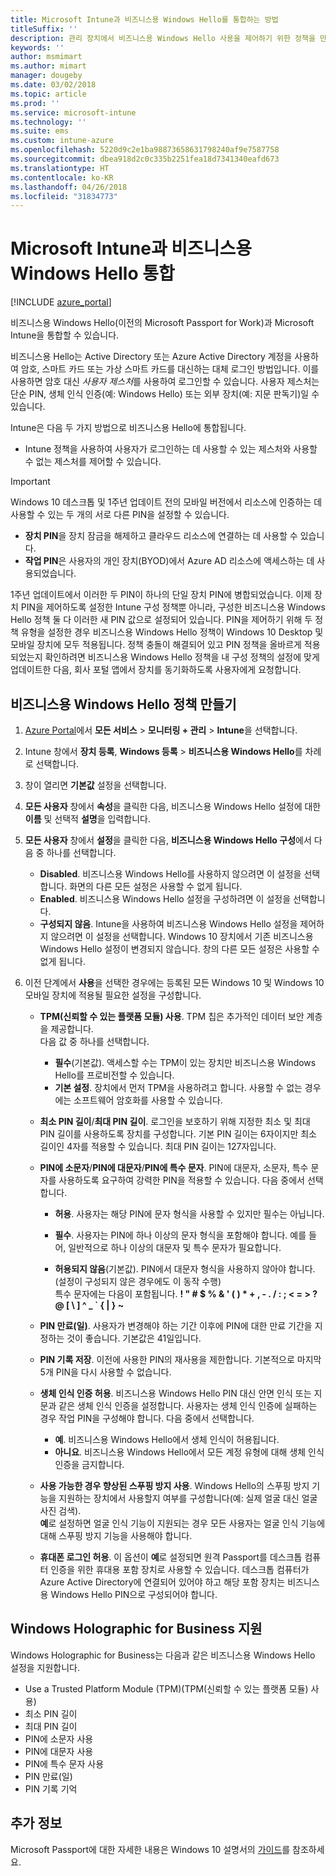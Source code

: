 ```yaml
---
title: Microsoft Intune과 비즈니스용 Windows Hello를 통합하는 방법
titleSuffix: ''
description: 관리 장치에서 비즈니스용 Windows Hello 사용을 제어하기 위한 정책을 만드는 방법을 알아봅니다."
keywords: ''
author: msmimart
ms.author: mimart
manager: dougeby
ms.date: 03/02/2018
ms.topic: article
ms.prod: ''
ms.service: microsoft-intune
ms.technology: ''
ms.suite: ems
ms.custom: intune-azure
ms.openlocfilehash: 5220d9c2e1ba98873658631798240af9e7587758
ms.sourcegitcommit: dbea918d2c0c335b2251fea18d7341340eafd673
ms.translationtype: HT
ms.contentlocale: ko-KR
ms.lasthandoff: 04/26/2018
ms.locfileid: "31834773"
---
```

# <a name="integrate-windows-hello-for-business-with-microsoft-intune"></a>Microsoft Intune과 비즈니스용 Windows Hello 통합


[!INCLUDE [azure_portal](./includes/azure_portal.md)]

비즈니스용 Windows Hello(이전의 Microsoft Passport for Work)과 Microsoft Intune을 통합할 수 있습니다.

 비즈니스용 Hello는 Active Directory 또는 Azure Active Directory 계정을 사용하여 암호, 스마트 카드 또는 가상 스마트 카드를 대신하는 대체 로그인 방법입니다. 이를 사용하면 암호 대신 *사용자 제스처*를 사용하여 로그인할 수 있습니다. 사용자 제스처는 단순 PIN, 생체 인식 인증(예: Windows Hello) 또는 외부 장치(예: 지문 판독기)일 수 있습니다.

Intune은 다음 두 가지 방법으로 비즈니스용 Hello에 통합됩니다.

-   Intune 정책을 사용하여 사용자가 로그인하는 데 사용할 수 있는 제스처와 사용할 수 없는 제스처를 제어할 수 있습니다.

<!--- -   You can store authentication certificates in the Windows Hello for Business key storage provider (KSP). For more information, see [Secure resource access with certificate profiles in Microsoft Intune](secure-resource-access-with-certificate-profiles.md). --->

> [!IMPORTANT]
> Windows 10 데스크톱 및 1주년 업데이트 전의 모바일 버전에서 리소스에 인증하는 데 사용할 수 있는 두 개의 서로 다른 PIN을 설정할 수 있습니다.
> - **장치 PIN**을 장치 잠금을 해제하고 클라우드 리소스에 연결하는 데 사용할 수 있습니다.
> - **작업 PIN**은 사용자의 개인 장치(BYOD)에서 Azure AD 리소스에 액세스하는 데 사용되었습니다.
> 
> 1주년 업데이트에서 이러한 두 PIN이 하나의 단일 장치 PIN에 병합되었습니다.
> 이제 장치 PIN을 제어하도록 설정한 Intune 구성 정책뿐 아니라, 구성한 비즈니스용 Windows Hello 정책 둘 다 이러한 새 PIN 값으로 설정되어 있습니다.
> PIN을 제어하기 위해 두 정책 유형을 설정한 경우 비즈니스용 Windows Hello 정책이 Windows 10 Desktop 및 모바일 장치에 모두 적용됩니다.
> 정책 충돌이 해결되어 있고 PIN 정책을 올바르게 적용되었는지 확인하려면 비즈니스용 Windows Hello 정책을 내 구성 정책의 설정에 맞게 업데이트한 다음, 회사 포털 앱에서 장치를 동기화하도록 사용자에게 요청합니다.



## <a name="create-a-windows-hello-for-business-policy"></a>비즈니스용 Windows Hello 정책 만들기

1. [Azure Portal](https://portal.azure.com)에서 **모든 서비스** > **모니터링 + 관리** > **Intune**을 선택합니다.

2. Intune 창에서 **장치 등록**, **Windows 등록** > **비즈니스용 Windows Hello**를 차례로 선택합니다.

3. 창이 열리면 **기본값** 설정을 선택합니다.

4. **모든 사용자** 창에서 **속성**을 클릭한 다음, 비즈니스용 Windows Hello 설정에 대한 **이름** 및 선택적 **설명**을 입력합니다.

5. **모든 사용자** 창에서 **설정**을 클릭한 다음, **비즈니스용 Windows Hello 구성**에서 다음 중 하나를 선택합니다.

    - **Disabled**. 비즈니스용 Windows Hello를 사용하지 않으려면 이 설정을 선택합니다. 화면의 다른 모든 설정은 사용할 수 없게 됩니다.
    - **Enabled**. 비즈니스용 Windows Hello 설정을 구성하려면 이 설정을 선택합니다.
    - **구성되지 않음**. Intune을 사용하여 비즈니스용 Windows Hello 설정을 제어하지 않으려면 이 설정을 선택합니다. Windows 10 장치에서 기존 비즈니스용 Windows Hello 설정이 변경되지 않습니다. 창의 다른 모든 설정은 사용할 수 없게 됩니다.

6. 이전 단계에서 **사용**을 선택한 경우에는 등록된 모든 Windows 10 및 Windows 10 모바일 장치에 적용될 필요한 설정을 구성합니다.

   - **TPM(신뢰할 수 있는 플랫폼 모듈) 사용**. TPM 칩은 추가적인 데이터 보안 계층을 제공합니다.<br>다음 값 중 하나를 선택합니다.

     - **필수**(기본값). 액세스할 수는 TPM이 있는 장치만 비즈니스용 Windows Hello를 프로비전할 수 있습니다.
     - **기본 설정**. 장치에서 먼저 TPM을 사용하려고 합니다. 사용할 수 없는 경우에는 소프트웨어 암호화를 사용할 수 있습니다.

   - **최소 PIN 길이**/**최대 PIN 길이**. 로그인을 보호하기 위해 지정한 최소 및 최대 PIN 길이를 사용하도록 장치를 구성합니다. 기본 PIN 길이는 6자이지만 최소 길이인 4자를 적용할 수 있습니다. 최대 PIN 길이는 127자입니다.

   - **PIN에 소문자**/**PIN에 대문자**/**PIN에 특수 문자**. PIN에 대문자, 소문자, 특수 문자를 사용하도록 요구하여 강력한 PIN을 적용할 수 있습니다. 다음 중에서 선택합니다.

     - **허용**. 사용자는 해당 PIN에 문자 형식을 사용할 수 있지만 필수는 아닙니다.

     - **필수**. 사용자는 PIN에 하나 이상의 문자 형식을 포함해야 합니다. 예를 들어, 일반적으로 하나 이상의 대문자 및 특수 문자가 필요합니다.

     - **허용되지 않음**(기본값). PIN에서 대문자 형식을 사용하지 않아야 합니다. (설정이 구성되지 않은 경우에도 이 동작 수행)<br>특수 문자에는 다음이 포함됩니다. **! " # $ % &amp; ' ( ) &#42; + , - . / : ; &lt; = &gt; ? @ [ \ ] ^ _ &#96; { &#124; } ~**

   - **PIN 만료(일)**. 사용자가 변경해야 하는 기간 이후에 PIN에 대한 만료 기간을 지정하는 것이 좋습니다. 기본값은 41일입니다.

   - **PIN 기록 저장**. 이전에 사용한 PIN의 재사용을 제한합니다. 기본적으로 마지막 5개 PIN을 다시 사용할 수 없습니다.

   - **생체 인식 인증 허용**. 비즈니스용 Windows Hello PIN 대신 안면 인식 또는 지문과 같은 생체 인식 인증을 설정합니다. 사용자는 생체 인식 인증에 실패하는 경우 작업 PIN을 구성해야 합니다. 다음 중에서 선택합니다.

     - **예**. 비즈니스용 Windows Hello에서 생체 인식이 허용됩니다.
     - **아니요**. 비즈니스용 Windows Hello에서 모든 계정 유형에 대해 생체 인식 인증을 금지합니다.

   - **사용 가능한 경우 향상된 스푸핑 방지 사용**. Windows Hello의 스푸핑 방지 기능을 지원하는 장치에서 사용할지 여부를 구성합니다(예: 실제 얼굴 대신 얼굴 사진 검색).<br>**예**로 설정하면 얼굴 인식 기능이 지원되는 경우 모든 사용자는 얼굴 인식 기능에 대해 스푸핑 방지 기능을 사용해야 합니다.

   - **휴대폰 로그인 허용**. 이 옵션이 **예**로 설정되면 원격 Passport를 데스크톱 컴퓨터 인증을 위한 휴대용 포함 장치로 사용할 수 있습니다. 데스크톱 컴퓨터가 Azure Active Directory에 연결되어 있어야 하고 해당 포함 장치는 비즈니스용 Windows Hello PIN으로 구성되어야 합니다.

## <a name="windows-holographic-for-business-support"></a>Windows Holographic for Business 지원

Windows Holographic for Business는 다음과 같은 비즈니스용 Windows Hello 설정을 지원합니다.

- Use a Trusted Platform Module (TPM)(TPM(신뢰할 수 있는 플랫폼 모듈) 사용)
- 최소 PIN 길이
- 최대 PIN 길이
- PIN에 소문자 사용
- PIN에 대문자 사용
- PIN에 특수 문자 사용
- PIN 만료(일)
- PIN 기록 기억

## <a name="further-information"></a>추가 정보
Microsoft Passport에 대한 자세한 내용은 Windows 10 설명서의 [가이드](https://technet.microsoft.com/library/mt589441.aspx)를 참조하세요.

